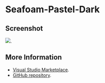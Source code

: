 # Seafoam-Pastel-Dark



## Screenshot
![](https://raw.githubusercontent.com/gerane/VSCodeThemes/master/gerane.Theme-Seafoam-Pastel-Dark/screenshot.png).


## More Information
* [Visual Studio Marketplace](https://marketplace.visualstudio.com/items/gerane.Theme-Seafoam-Pastel-Dark).
* [GitHub repository](https://github.com/gerane/VSCodeThemes).
